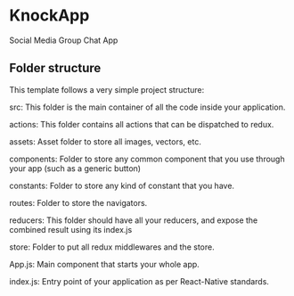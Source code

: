 # KnockApp
Social Media Group Chat App


## Folder structure
This template follows a very simple project structure:

src: This folder is the main container of all the code inside your application.

actions: This folder contains all actions that can be dispatched to redux.

assets: Asset folder to store all images, vectors, etc.

components: Folder to store any common component that you use through your app (such as a generic button)

constants: Folder to store any kind of constant that you have.

routes: Folder to store the navigators.

reducers: This folder should have all your reducers, and expose the combined result using its index.js

store: Folder to put all redux middlewares and the store.

App.js: Main component that starts your whole app.

index.js: Entry point of your application as per React-Native standards.

